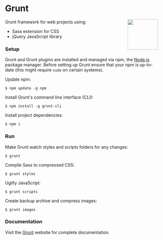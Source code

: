 # Grunt

<img align="right" height="100" src="http://gruntjs.com/img/grunt-logo-no-wordmark.svg">

Grunt framework for web projects using:

- Sass extension for CSS
- jQuery JavaScript library

### Setup

Grunt and Grunt plugins are installed and managed via npm, the [Node.js](http://nodejs.org/) package manager. Before setting up Grunt ensure that your npm is up-to-date (this might require `sudo` on certain systems).

Update npm:

	$ npm update -g npm

Install Grunt's command line interface (CLI):

	$ npm install -g grunt-cli

Install project dependencies:

	$ npm i

### Run

Make Grunt watch styles and scripts folders for any changes:

	$ grunt

Compile Sass to compressed CSS:

	$ grunt styles

Uglify JavaScript:

	$ grunt scripts

Create backup archive and compress images:

	$ grunt images

### Documentation

Visit the [Grunt](http://gruntjs.com/) website for complete documentation.
